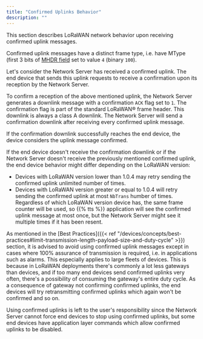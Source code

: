 ```yaml
---
title: "Confirmed Uplinks Behavior"
description: ""
---
```


This section describes LoRaWAN network behavior upon receiving confirmed uplink messages.

<!--more-->

Confirmed uplink messages have a distinct frame type, i.e. have MType (first 3 bits of [MHDR field](https://www.thethingsnetwork.org/docs/lorawan/message-types#data-messages) set to value `4` (binary `100`).

Let's consider the Network Server has received a confirmed uplink. The end device that sends this uplink requests to receive a confirmation upon its reception by the Network Server.

To confirm a reception of the above mentioned uplink, the Network Server generates a downlink message with a confirmation `ACK` flag set to `1`. The confirmation flag is part of the standard LoRaWAN® frame header. This downlink is always a class A downlink. The Network Server will send a confirmation downlink after receiving every confirmed uplink message.

If the confirmation downlink successfully reaches the end device, the device considers the uplink message confirmed.

If the end device doesn't receive the confirmation downlink or if the Network Server doesn't receive the previously mentioned confirmed uplink, the end device behavior might differ depending on the LoRaWAN version:
- Devices with LoRaWAN version lower than 1.0.4 may retry sending the confirmed uplink unlimited number of times.
- Devices with LoRaWAN version greater or equal to 1.0.4 will retry sending the confirmed uplink at most `NbTrans` humber of times.
Regardless of which LoRaWAN version device has, the same frame counter will be used, so {{% tts %}} application will see the confirmed uplink message at most once, but the Network Server might see it multiple times if it has been resent.

As mentioned in the [Best Practices]({{< ref "/devices/concepts/best-practices#limit-transmission-length-payload-size-and-duty-cycle" >}}) section, it is advised to avoid using confirmed uplink messages except in cases where 100% assurance of transmission is required, i.e. in applications such as alarms. This especially applies to large fleets of devices. This is because in LoRaWAN deployments there's commonly a lot less gateways than devices, and if too many end devices send confirmed uplinks very often, there's a possibility of consuming the gateway's entire duty cycle. As a consequence of gateway not confirming confirmed uplinks, the end devices will try retransmitting confirmed uplinks which again won't be confirmed and so on.

Using confirmed uplinks is left to the user's responsibility since the Network Server cannot force end devices to stop using confirmed uplinks, but some end devices have application layer commands which allow confirmed uplinks to be disabled.